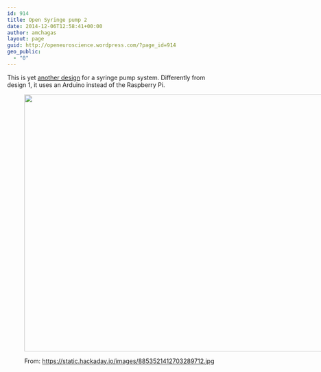 ```yaml
---
id: 914
title: Open Syringe pump 2
date: 2014-12-06T12:58:41+00:00
author: amchagas
layout: page
guid: http://openeuroscience.wordpress.com/?page_id=914
geo_public:
  - "0"
---
```

This is yet [another design](http://hackaday.io/project/1838-open-syringe-pump) for a syringe pump system. Differently from design 1, it uses an Arduino instead of the Raspberry Pi.<figure style="width: 1200px" class="wp-caption alignnone">

<img class="" src="https://i0.wp.com/static.hackaday.io/images/8853521412703289712.jpg?resize=800%2C600&#038;ssl=1" alt="" width="800" height="600" data-recalc-dims="1" /><figcaption class="wp-caption-text">From: https://static.hackaday.io/images/8853521412703289712.jpg</figcaption></figure>